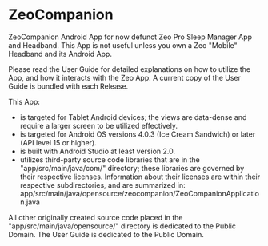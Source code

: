 # ZeoCompanion
ZeoCompanion Android App for now defunct Zeo Pro Sleep Manager App and Headband.  This App is not useful unless you own a Zeo "Mobile" Headband and its Android App.

Please read the User Guide for detailed explanations on how to utilize the App, and how it interacts with the Zeo App.  A current copy of the User Guide is bundled with each Release.

This App:
- is targeted for Tablet Android devices; the views are data-dense and require a larger screen to be utilized effectively.
- is targeted for Android OS versions 4.0.3 (Ice Cream Sandwich) or later (API level 15 or higher).
- is built with Android Studio at least version 2.0.
- utilizes third-party source code libraries that are in the "app/src/main/java/com/" directory; these libraries are governed by their respective licenses.
        Information about their licenses are within their respective subdirectories, and are summarized in:
        app/src/main/java/opensource/zeocompanion/ZeoCompanionApplication.java

All other originally created source code placed in the "app/src/main/java/opensource/" directory is dedicated to the Public Domain.
The User Guide is dedicated to the Public Domain.
